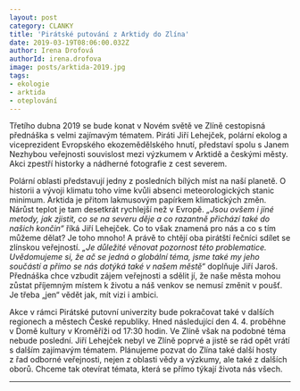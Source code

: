 ```yaml
---
layout: post
category: CLANKY
title: 'Pirátské putování z Arktidy do Zlína'
date: 2019-03-19T08:06:00.032Z
author: Irena Drofová
authorId: irena.drofova
image: posts/arktida-2019.jpg   
tags: 
- ekologie
- arktida
- oteplování
---
```


Třetího dubna 2019 se bude konat v Novém světě ve Zlíně cestopisná přednáška s velmi zajímavým tématem. Piráti Jiří Lehejček, polární ekolog a viceprezident Evropského ekozemědělského hnutí, představí spolu s Janem Nezhybou veřejnosti souvislost mezi výzkumem v Arktidě a českými městy. Akci zpestří historky a nádherné fotografie z cest severem.

Polární oblasti představují jedny z posledních bílých míst na naší planetě. O historii a vývoji klimatu toho víme kvůli absenci meteorologických stanic minimum. Arktida je přitom lakmusovým papírkem klimatických změn. Nárůst teplot je tam desetkrát rychlejší než v Evropě. *„Jsou ovšem i jiné metody, jak zjistit, co se na severu děje a co razantně přichází také do našich končin“* říká Jiří Lehejček. Co to však znamená pro nás a co s tím můžeme dělat? Je toho mnoho! A právě to chtějí oba pirátští řečníci sdílet se zlínskou veřejností. *„Je důležité věnovat pozornost této problematice. Uvědomujeme si, že ač se jedná o globální téma, jsme také my jeho součástí a přímo se nás dotýká také v našem městě“* doplňuje Jiří Jaroš. Přednáška chce vzbudit zájem veřejnosti a sdělit jí, že naše města mohou zůstat příjemným místem k životu a náš venkov se nemusí změnit v poušť. Je třeba „jen“ vědět jak, mít vizi i ambici.

Akce v rámci Pirátské putovní univerzity bude pokračovat také v dalších regionech a městech České republiky. Hned následující den 4. 4. proběhne v Domě kultury v Kroměříži od 17:30 hodin. Ve Zlíně však na podobné téma nebude poslední. Jiří Lehejček nebyl ve Zlíně poprvé a jistě se rád opět vrátí s dalším zajímavým tématem. Plánujeme pozvat do Zlína také další hosty z řad odborné veřejnosti, nejen z oblasti vědy a výzkumy, ale také z dalších oborů. Chceme tak otevírat témata, která se přímo týkají života nás všech.





- - -
